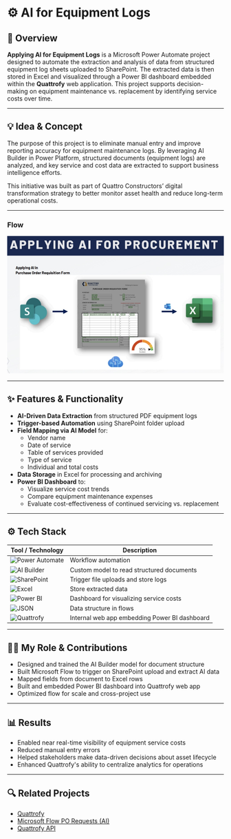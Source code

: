 # ⚙️ AI for Equipment Logs

## 🧭 Overview
**Applying AI for Equipment Logs** is a Microsoft Power Automate project designed to automate the extraction and analysis of data from structured equipment log sheets uploaded to SharePoint. The extracted data is then stored in Excel and visualized through a Power BI dashboard embedded within the **Quattrofy** web application. This project supports decision-making on equipment maintenance vs. replacement by identifying service costs over time.

---

## 💡 Idea & Concept
The purpose of this project is to eliminate manual entry and improve reporting accuracy for equipment maintenance logs. By leveraging AI Builder in Power Platform, structured documents (equipment logs) are analyzed, and key service and cost data are extracted to support business intelligence efforts.

This initiative was built as part of Quattro Constructors’ digital transformation strategy to better monitor asset health and reduce long-term operational costs.

---

### Flow
![Screenshot](./assets/1.jpg)

---

## ✨ Features & Functionality
- **AI-Driven Data Extraction** from structured PDF equipment logs
- **Trigger-based Automation** using SharePoint folder upload
- **Field Mapping via AI Model** for:
  - Vendor name
  - Date of service
  - Table of services provided
  - Type of service
  - Individual and total costs
- **Data Storage** in Excel for processing and archiving
- **Power BI Dashboard** to:
  - Visualize service cost trends
  - Compare equipment maintenance expenses
  - Evaluate cost-effectiveness of continued servicing vs. replacement

---

## ⚙️ Tech Stack

| Tool / Technology       | Description                                     |
|-------------------------|-------------------------------------------------|
| ![Power Automate](https://img.shields.io/badge/Power%20Automate-0089D6?logo=Microsoft%20Power%20Automate&logoColor=white&style=for-the-badge) | Workflow automation |
| ![AI Builder](https://img.shields.io/badge/AI%20Builder-742774?logo=microsoft&logoColor=white&style=for-the-badge) | Custom model to read structured documents |
| ![SharePoint](https://img.shields.io/badge/SharePoint-0078D4?logo=microsoft&logoColor=white&style=for-the-badge) | Trigger file uploads and store logs |
| ![Excel](https://img.shields.io/badge/Microsoft%20Excel-217346?logo=microsoftexcel&logoColor=white&style=for-the-badge) | Store extracted data |
| ![Power BI](https://img.shields.io/badge/Power%20BI-F2C811?logo=powerbi&logoColor=black&style=for-the-badge) | Dashboard for visualizing service costs |
| ![JSON](https://img.shields.io/badge/JSON-000000?logo=json&logoColor=white&style=for-the-badge) | Data structure in flows |
| ![Quattrofy](https://img.shields.io/badge/Quattrofy-App-integration-blue?style=for-the-badge) | Internal web app embedding Power BI dashboard |

---

## 🧑‍💻 My Role & Contributions
- Designed and trained the AI Builder model for document structure
- Built Microsoft Flow to trigger on SharePoint upload and extract AI data
- Mapped fields from document to Excel rows
- Built and embedded Power BI dashboard into Quattrofy web app
- Optimized flow for scale and cross-project use

---

## 📊 Results
- Enabled near real-time visibility of equipment service costs
- Reduced manual entry errors
- Helped stakeholders make data-driven decisions about asset lifecycle
- Enhanced Quattrofy's ability to centralize analytics for operations

---

## 🔍 Related Projects
- [Quattrofy](#)
- [Microsoft Flow PO Requests (AI)](#)
- [Quattrofy API](#)
